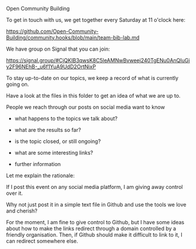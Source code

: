 Open Community Building

To get in touch with us, we get together every Saturday at 11 o'clock here:

https://github.com/Open-Community-Building/community.hooks/blob/main/team-bib-lab.md

We have group on Signal that you can join:

https://signal.group/#CjQKIB3qwsK8C5leAMNwBvweej240TgENu0AnQIuGiy2F96NEhB-_u6f1YuA9UdD2OrtNixP

To stay up-to-date on our topics, we keep a record of what is currently going on.

Have a look at the files in this folder to get an idea of what we are up to.

People we reach through our posts on social media want to know 

- what happens to the topics we talk about?

- what are the results so far?

- is the topic closed, or still ongoing?

- what are some interesting links?

- further information

Let me explain the rationale:

If I post this event on any social media platform, I am giving away control over it.

Why not just post it in a simple text file in Github and use the tools we love and cherish?

For the moment, I am fine to give control to Github, but I have some ideas about how to make the links redirect through a domain controlled by a friendly organisation. Then, if Github should make it difficult to link to it, I can redirect somewhere else.
